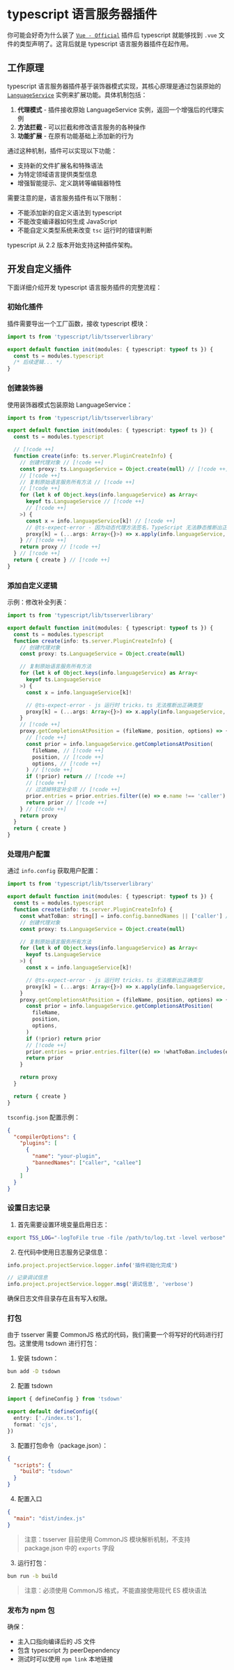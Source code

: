 # typescript 语言服务器插件

你可能会好奇为什么装了 [`Vue - Official`](https://marketplace.visualstudio.com/items?itemName=Vue.volar) 插件后 typescript 就能够找到 `.vue` 文件的类型声明了。这背后就是 typescript 语言服务器插件在起作用。

## 工作原理

typescript 语言服务器插件基于装饰器模式实现，其核心原理是通过包装原始的 [`LanguageService`](https://github.com/microsoft/TypeScript/blob/main/src/services/types.ts) 实例来扩展功能。具体机制包括：

1. **代理模式** - 插件接收原始 LanguageService 实例，返回一个增强后的代理实例
2. **方法拦截** - 可以拦截和修改语言服务的各种操作
3. **功能扩展** - 在原有功能基础上添加新的行为

通过这种机制，插件可以实现以下功能：

- 支持新的文件扩展名和特殊语法
- 为特定领域语言提供类型信息
- 增强智能提示、定义跳转等编辑器特性

需要注意的是，语言服务插件有以下限制：

- 不能添加新的自定义语法到 typescript
- 不能改变编译器如何生成 JavaScript
- 不能自定义类型系统来改变 `tsc` 运行时的错误判断

typescript 从 2.2 版本开始支持这种插件架构。

## 开发自定义插件

下面详细介绍开发 typescript 语言服务插件的完整流程：

### 初始化插件

插件需要导出一个工厂函数，接收 typescript 模块：

```typescript
import ts from 'typescript/lib/tsserverlibrary'

export default function init(modules: { typescript: typeof ts }) {
  const ts = modules.typescript
  /* 后续逻辑... */
}
```

### 创建装饰器

使用装饰器模式包装原始 LanguageService：

```typescript
import ts from 'typescript/lib/tsserverlibrary'

export default function init(modules: { typescript: typeof ts }) {
  const ts = modules.typescript

  // [!code ++]
  function create(info: ts.server.PluginCreateInfo) {
    // 创建代理对象 // [!code ++]
    const proxy: ts.LanguageService = Object.create(null) // [!code ++]
    // [!code ++]
    // 复制原始语言服务所有方法 // [!code ++]
    // [!code ++]
    for (let k of Object.keys(info.languageService) as Array<
      keyof ts.LanguageService // [!code ++]
      // [!code ++]
    >) {
      const x = info.languageService[k]! // [!code ++]
      // @ts-expect-error - 因为动态代理方法签名，TypeScript 无法静态推断出正确类型 // [!code ++]
      proxy[k] = (...args: Array<{}>) => x.apply(info.languageService, args) // [!code ++]
    } // [!code ++]
    return proxy // [!code ++]
  } // [!code ++]
  return { create } // [!code ++]
}
```

### 添加自定义逻辑

示例：修改补全列表：

```typescript
import ts from 'typescript/lib/tsserverlibrary'

export default function init(modules: { typescript: typeof ts }) {
  const ts = modules.typescript
  function create(info: ts.server.PluginCreateInfo) {
    // 创建代理对象
    const proxy: ts.LanguageService = Object.create(null)

    // 复制原始语言服务所有方法
    for (let k of Object.keys(info.languageService) as Array<
      keyof ts.LanguageService
    >) {
      const x = info.languageService[k]!

      // @ts-expect-error - js 运行时 tricks，ts 无法推断出正确类型
      proxy[k] = (...args: Array<{}>) => x.apply(info.languageService, args)
    }
    // [!code ++]
    proxy.getCompletionsAtPosition = (fileName, position, options) => {
      // [!code ++]
      const prior = info.languageService.getCompletionsAtPosition(
        fileName, // [!code ++]
        position, // [!code ++]
        options, // [!code ++]
      ) // [!code ++]
      if (!prior) return // [!code ++]
      // [!code ++]
      // 过滤掉特定补全项 // [!code ++]
      prior.entries = prior.entries.filter((e) => e.name !== 'caller') // [!code ++]
      return prior // [!code ++]
    } // [!code ++]
    return proxy
  }
  return { create }
}
```

### 处理用户配置

通过 `info.config` 获取用户配置：

```typescript
import ts from 'typescript/lib/tsserverlibrary'

export default function init(modules: { typescript: typeof ts }) {
  const ts = modules.typescript
  function create(info: ts.server.PluginCreateInfo) {
    const whatToBan: string[] = info.config.bannedNames || ['caller'] // [!code ++]
    // 创建代理对象
    const proxy: ts.LanguageService = Object.create(null)

    // 复制原始语言服务所有方法
    for (let k of Object.keys(info.languageService) as Array<
      keyof ts.LanguageService
    >) {
      const x = info.languageService[k]!

      // @ts-expect-error - js 运行时 tricks，ts 无法推断出正确类型
      proxy[k] = (...args: Array<{}>) => x.apply(info.languageService, args)
    }
    proxy.getCompletionsAtPosition = (fileName, position, options) => {
      const prior = info.languageService.getCompletionsAtPosition(
        fileName,
        position,
        options,
      )
      if (!prior) return prior
      // [!code ++]
      prior.entries = prior.entries.filter((e) => !whatToBan.includes(e.name))
      return prior
    }

    return proxy
  }

  return { create }
}
```

`tsconfig.json` 配置示例：

```json
{
  "compilerOptions": {
    "plugins": [
      {
        "name": "your-plugin",
        "bannedNames": ["caller", "callee"]
      }
    ]
  }
}
```

### 设置日志记录

1. 首先需要设置环境变量启用日志：

```bash
export TSS_LOG="-logToFile true -file /path/to/log.txt -level verbose"
```

2. 在代码中使用日志服务记录信息：

```typescript
info.project.projectService.logger.info('插件初始化完成')

// 记录调试信息
info.project.projectService.logger.msg('调试信息', 'verbose')
```

确保日志文件目录存在且有写入权限。

### 打包

由于 tsserver 需要 CommonJS 格式的代码，我们需要一个将写好的代码进行打包。这里使用 tsdown 进行打包：

1. 安装 tsdown：

```bash
bun add -D tsdown
```

2. 配置 tsdown

```typescript
import { defineConfig } from 'tsdown'

export default defineConfig({
  entry: ['./index.ts'],
  format: 'cjs',
})
```

3. 配置打包命令（package.json）：

```json
{
  "scripts": {
    "build": "tsdown"
  }
}
```

4. 配置入口

```json
{
  "main": "dist/index.js"
}
```

> 注意：tsserver 目前使用 CommonJS 模块解析机制，不支持 package.json 中的 `exports` 字段

3. 运行打包：

```bash
bun run -b build
```

> 注意：必须使用 CommonJS 格式，不能直接使用现代 ES 模块语法

### 发布为 npm 包

确保：

- 主入口指向编译后的 JS 文件
- 包含 typescript 为 peerDependency
- 测试时可以使用 `npm link` 本地链接

